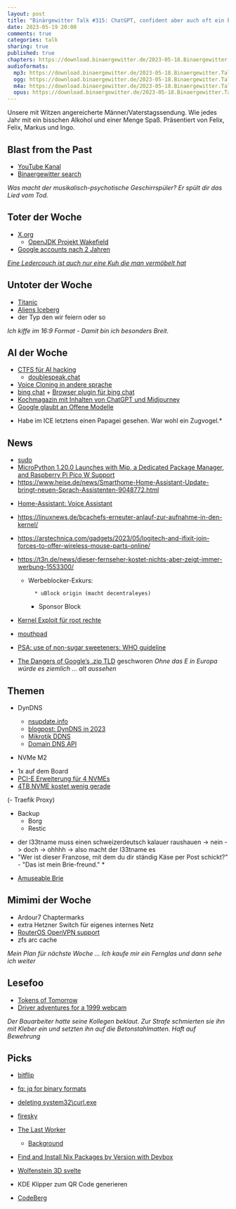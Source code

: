 ```yaml
---
layout: post
title: "Binärgewitter Talk #315: ChatGPT, confident aber auch oft ein bisschen falsch"
date: 2023-05-19 20:00
comments: true
categories: talk
sharing: true
published: true
chapters: https://download.binaergewitter.de/2023-05-18.Binaergewitter.Talk.315.chapters.txt
audioformats:
  mp3: https://download.binaergewitter.de/2023-05-18.Binaergewitter.Talk.315.mp3
  ogg: https://download.binaergewitter.de/2023-05-18.Binaergewitter.Talk.315.ogg
  m4a: https://download.binaergewitter.de/2023-05-18.Binaergewitter.Talk.315.m4a
  opus: https://download.binaergewitter.de/2023-05-18.Binaergewitter.Talk.315.opus
---
```

Unsere mit Witzen angereicherte Männer/Vaterstagssendung. Wie jedes Jahr mit ein bisschen Alkohol und einer Menge Spaß. 
Präsentiert von Felix, Felix, Markus und Ingo.

## Blast from the Past

- [YouTube Kanal]( https://www.youtube.com/@binaergewitter )
- [Binaergewitter search]( https://github.com/Binaergewitter/serious-bg/pull/414 )

*Was macht der musikalisch-psychotische Geschirrspüler? Er spült dir das Lied vom Tod.*
## Toter der Woche
- [X.org](https://twitter.com/BrodieOnLinux/status/1655833999422656512?s=20)
  * [OpenJDK Projekt Wakefield]( https://wiki.openjdk.org/display/wakefield/OpenJDK+Project+Wakefield+-+Wayland+desktop+support+for+JDK+on+Linux )
- [Google accounts nach 2 Jahren]( https://www.heise.de/news/Grossreinemachen-Google-loescht-inaktive-Accounts-9057783.html )

[*Eine Ledercouch ist auch nur eine Kuh die man vermöbelt hat*]( https://i.redd.it/atkbufpjfe0b1.jpg )
## Untoter der Woche
- [Titanic]( https://www.heise.de/news/Hochpraezises-digitales-3D-Modell-des-Titanic-Wracks-aus-700-000-Einzelbildern-9059450.html )
- [Aliens Iceberg]( https://www.reddit.com/r/IcebergCharts/comments/l865na/aliens_iceberg/ )
- der Typ den wir feiern oder so


*Ich kiffe im 16:9 Format - Damit bin ich besonders Breit.*
## AI der Woche

- [CTFS für AI hacking]( https://securitycafe.ro/2023/05/15/ai-hacking-games-jailbreak-ctfs/ )
  - [doublespeak.chat]( https://doublespeak.chat/#/ )
- [Voice Cloning in andere sprache]( https://old.reddit.com/r/singularity/comments/132vi0y/this_is_surreal_elevenlabs_ai_can_now_clone_the/ )
- [bing chat]( https://bing.com/chat ) + [Browser plugin für bing chat]( https://addons.mozilla.org/en-US/firefox/addon/bing-chat-for-all-browsers/ )
- [Kochmagazin mit Inhalten von ChatGPT und Midjourney]( https://www.heise.de/news/Bisschen-ratlos-Kritik-an-Kochmagazin-mit-Inhalten-von-ChatGPT-und-Midjourney-9057001.html )
- [Google glaubt an Offene Modelle]( https://www.semianalysis.com/p/google-we-have-no-moat-and-neither )

* Habe im ICE letztens einen Papagei gesehen. War wohl ein Zugvogel.*
## News
- [sudo]( https://github.com/sudo-project/sudo/commit/6aa320c96a37613663e8de4c275bd6c490466b01 )
- [MicroPython 1.20.0 Launches with Mip, a Dedicated Package Manager, and Raspberry Pi Pico W Support]( https://www.hackster.io/news/micropython-1-20-0-launches-with-mip-a-dedicated-package-manager-and-raspberry-pi-pico-w-support-258033aa9d45 )
- https://www.heise.de/news/Smarthome-Home-Assistant-Update-bringt-neuen-Sprach-Assistenten-9048772.html
 * [Home-Assistant: Voice Assistant]( https://www.home-assistant.io/blog/2023/04/27/year-of-the-voice-chapter-2/ )
- https://linuxnews.de/bcachefs-erneuter-anlauf-zur-aufnahme-in-den-kernel/
- https://arstechnica.com/gadgets/2023/05/logitech-and-ifixit-join-forces-to-offer-wireless-mouse-parts-online/
- https://t3n.de/news/dieser-fernseher-kostet-nichts-aber-zeigt-immer-werbung-1553300/
  * Werbeblocker-Exkurs:

          * uBlock origin (macht decentraleyes)

     * Sponsor Block

- [Kernel Exploit für root rechte]( https://www.heise.de/news/Luecken-im-Linux-Kernel-erlauben-lokale-Rechteausweitung-8992648.html )
- [mouthpad](https://www.augmental.tech/)
- [PSA: use of non-sugar sweeteners: WHO guideline]( https://www.who.int/news/item/15-05-2023-who-advises-not-to-use-non-sugar-sweeteners-for-weight-control-in-newly-released-guideline )
- [The Dangers of Google’s .zip TLD]( https://medium.com/@bobbyrsec/the-dangers-of-googles-zip-tld-5e1e675e59a5 )
geschworen
*Ohne das E in Europa würde es ziemlich ... alt aussehen*

## Themen

* DynDNS
  * [nsupdate.info]( http://nsupdate.info/ )
  * [blogpost: DynDNS in 2023]( https://www.mynethome.de/2023/05/04/dyndns-services-in-2023/ ) 
  * [Mikrotik DDNS]( https://help.mikrotik.com/docs/display/ROS/Dynamic+DNS )
  * [Domain DNS API](https://iwantmyname.com/developer/domain-dns-api )

* NVMe M2
 - 1x auf dem Board
 - [PCI-E Erweiterung für 4 NVMEs]( https://amzn.to/3pLJjOi )
 - [4TB NVME kostet wenig gerade](  https://amzn.to/42Rjs6r )

(- Traefik Proxy)

- Backup
  * Borg
  * Restic


* der l33tname muss einen schweizerdeutsch kalauer raushauen -> nein -> doch -> ohhhh -> also macht der l33tname es
* "Wer ist dieser Franzose, mit dem du dir ständig Käse per Post schickt?" - "Das ist mein Brie-freund." *
- [Amuseable Brie]( https://www.jellycat.com/eu/amuseable-brie-a2brie/ )

## Mimimi der Woche
- Ardour7 Chaptermarks
- extra Hetzner Switch für eigenes internes Netz
- [RouterOS OpenVPN support]( https://l33tsource.com/blog/2023/05/09/Mikrotik-openvpn-updated-params/ )
- zfs arc cache

*Mein Plan für nächste Woche ...  Ich kaufe mir ein Fernglas und dann sehe ich weiter*

## Lesefoo
- [Tokens of Tomorrow]( https://robertcunningham.xyz/scribe/ )
- [Driver adventures for a 1999 webcam]( https://blog.benjojo.co.uk/post/quickcam-usb-userspace-driver )

*Der Bauarbeiter hatte seine Kollegen beklaut. Zur Strafe schmierten sie ihn mit Kleber ein und setzten ihn auf die Betonstahlmatten. Haft auf Bewehrung*
## Picks
- [bitflip]( https://github.com/aybabtme/bitflip )
- [fq: jq for binary formats]( https://lobste.rs/s/hrkkol/fq_jq_for_binary_formats_tool_language )
- [deleting system32\curl.exe]( https://daniel.haxx.se/blog/2023/04/24/deleting-system32curl-exe/ )
- [firesky]( https://firesky.tv/ )
- [The Last Worker]( https://store.steampowered.com/app/1579280/The_Last_Worker/ )

    - [Background]( https://www.gamesindustry.biz/the-last-worker-takes-a-dystopian-look-at-the-future-of-the-games-industry-itself )

- [Find and Install Nix Packages by Version with Devbox]( https://www.jetpack.io/blog/0-5-0-install-nix-packages-by-version/ )
- [Wolfenstein 3D svelte]( https://wolfensvelte-3d.vercel.app/menu )
- KDE Klipper zum QR Code generieren
- [CodeBerg]( https://social.anoxinon.de/@Codeberg/110272192884320021 ) 

